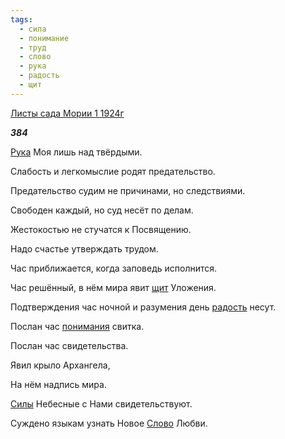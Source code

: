 ```yaml
---
tags:
  - сила
  - понимание
  - труд
  - слово
  - рука
  - радость
  - щит
---
```

[Листы сада Мории 1 1924г](https://127.0.0.1:4002/agni/1924)

___384___

[Рука](../../../tags/#рука) Моя лишь над твёрдыми.   

Слабость и легкомыслие родят предательство.   

Предательство судим не причинами, но следствиями.   

Свободен каждый, но суд несёт по делам.   

Жестокостью не стучатся к Посвящению.   

Надо счастье утверждать трудом.   

Час приближается, когда заповедь исполнится.   

Час решённый, в нём мира явит [щит](../../../tags/#щит) Уложения.   

Подтверждения час ночной и разумения день [радость](../../../tags/#радость) несут.   

Послан час [понимания](../../../tags/#понимание) свитка.   

Послан час свидетельства.   

Явил крыло Архангела,   

На нём надпись мира.   

[Силы](../../../tags/#сила) Небесные с Нами свидетельствуют.   

Суждено языкам узнать Новое [Слово](../../../tags/#слово) Любви.   

